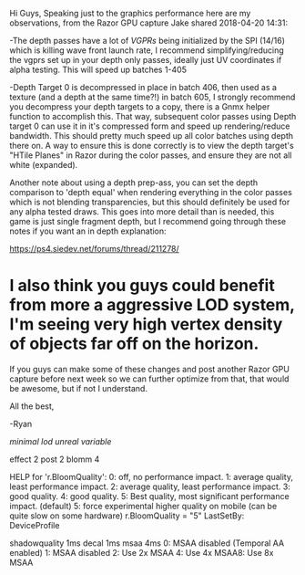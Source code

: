 Hi Guys, Speaking just to the graphics performance here are my observations, from the Razor GPU capture Jake shared 2018-04-20 14:31:

-The depth passes have a lot of *VGPRs* being initialized by the SPI (14/16) which is killing wave front launch rate, I recommend simplifying/reducing the vgprs set up in your depth only passes, ideally just UV coordinates if alpha testing. This will speed up batches 1-405

-Depth Target 0 is decompressed in place in batch 406, then used as a texture (and a depth at the same time?!) in batch 605, I strongly recommend you decompress your depth targets to a copy, there is a Gnmx helper function to accomplish this. That way, subsequent color passes using Depth target 0 can use it in it's compressed form and speed up rendering/reduce bandwidth. This should pretty much speed up all color batches using depth there on. A way to ensure this is done correctly is to view the depth target's "HTile Planes" in Razor during the color passes, and ensure they are not all white (expanded).

Another note about using a depth prep-ass, you can set the depth comparison to 'depth equal' when rendering everything in the color passes which is not blending transparencies, but this should definitely be used for any alpha tested draws. This goes into more detail than is needed, this game is just single fragment depth, but I recommend going through these notes if you want an in depth explanation:

https://ps4.siedev.net/forums/thread/211278/

# I also think you guys could benefit from more a aggressive LOD system, I'm seeing very high vertex density of objects far off on the horizon.

If you guys can make some of these changes and post another Razor GPU capture before next week so we can further optimize from that, that would be awesome, but if not I understand.

All the best,

-Ryan

*minimal lod unreal variable*

effect 2
post 2
blomm 4

HELP for 'r.BloomQuality':
0: off, no performance impact.
1: average quality, least performance impact.
2: average quality, least performance impact.
3: good quality.
4: good quality.
5: Best quality, most significant performance impact. (default)
5: force experimental higher quality on mobile (can be quite slow on some hardware)
r.BloomQuality = "5"      LastSetBy: DeviceProfile

shadowquality 1ms
decal 1ms
msaa 4ms
0: MSAA disabled (Temporal AA enabled)
1: MSAA disabled
2: Use 2x MSAA
4: Use 4x MSAA8: Use 8x MSAA
